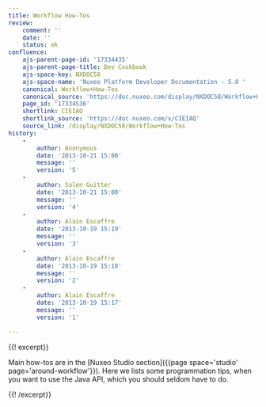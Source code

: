 ```yaml
---
title: Workflow How-Tos
review:
    comment: ''
    date: ''
    status: ok
confluence:
    ajs-parent-page-id: '17334435'
    ajs-parent-page-title: Dev Cookbook
    ajs-space-key: NXDOC58
    ajs-space-name: 'Nuxeo Platform Developer Documentation - 5.8 '
    canonical: Workflow+How-Tos
    canonical_source: 'https://doc.nuxeo.com/display/NXDOC58/Workflow+How-Tos'
    page_id: '17334536'
    shortlink: CIEIAQ
    shortlink_source: 'https://doc.nuxeo.com/x/CIEIAQ'
    source_link: /display/NXDOC58/Workflow+How-Tos
history:
    - 
        author: Anonymous
        date: '2013-10-21 15:00'
        message: ''
        version: '5'
    - 
        author: Solen Guitter
        date: '2013-10-21 15:00'
        message: ''
        version: '4'
    - 
        author: Alain Escaffre
        date: '2013-10-19 15:19'
        message: ''
        version: '3'
    - 
        author: Alain Escaffre
        date: '2013-10-19 15:18'
        message: ''
        version: '2'
    - 
        author: Alain Escaffre
        date: '2013-10-19 15:17'
        message: ''
        version: '1'

---
```

{{! excerpt}}

Main how-tos are in the [Nuxeo Studio section]({{page space='studio' page='around-workflow'}}). Here we lists some programmation tips, when you want to use the Java API, which you should seldom have to do.

{{! /excerpt}}